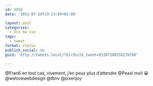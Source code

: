 ```yaml
---
id: 4956
date: '2011-07-19T13:13:09+02:00'

layout: post
categories:
  - Vis ma vie
tags:
  - tweet
format: status
publish_social: no
guid: 'http://tweets.local/?birdsite_tweet=93307388358176768'

---
```


@Fran6 en tout cas, vivement, j’en peux plus d’attendre @Peaxl moi! 😀 @welovewebdesign @tbnv @pixenjoy